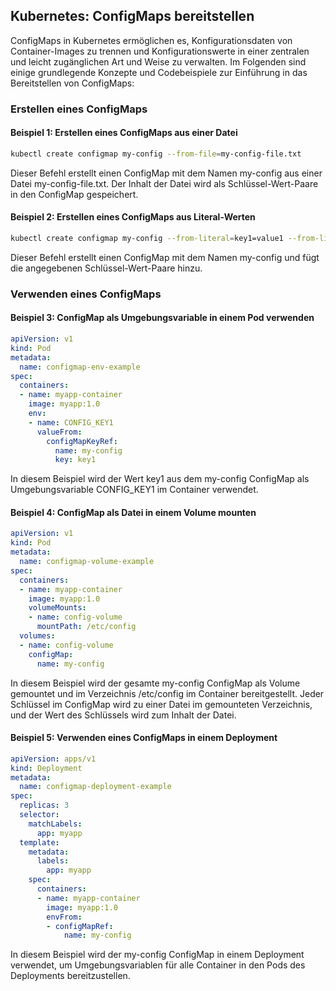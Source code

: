 ## Kubernetes: ConfigMaps bereitstellen

ConfigMaps in Kubernetes ermöglichen es, Konfigurationsdaten von Container-Images zu trennen und Konfigurationswerte in einer zentralen und leicht zugänglichen Art und Weise zu verwalten. Im Folgenden sind einige grundlegende Konzepte und Codebeispiele zur Einführung in das Bereitstellen von ConfigMaps:

### Erstellen eines ConfigMaps

#### Beispiel 1: Erstellen eines ConfigMaps aus einer Datei

```bash
kubectl create configmap my-config --from-file=my-config-file.txt
```

Dieser Befehl erstellt einen ConfigMap mit dem Namen my-config aus einer Datei my-config-file.txt. Der Inhalt der Datei wird als Schlüssel-Wert-Paare in den ConfigMap gespeichert.

#### Beispiel 2: Erstellen eines ConfigMaps aus Literal-Werten

```bash
kubectl create configmap my-config --from-literal=key1=value1 --from-literal=key2=value2
```

Dieser Befehl erstellt einen ConfigMap mit dem Namen my-config und fügt die angegebenen Schlüssel-Wert-Paare hinzu.

### Verwenden eines ConfigMaps
#### Beispiel 3: ConfigMap als Umgebungsvariable in einem Pod verwenden

```yaml
apiVersion: v1
kind: Pod
metadata:
  name: configmap-env-example
spec:
  containers:
  - name: myapp-container
    image: myapp:1.0
    env:
    - name: CONFIG_KEY1
      valueFrom:
        configMapKeyRef:
          name: my-config
          key: key1

```

In diesem Beispiel wird der Wert key1 aus dem my-config ConfigMap als Umgebungsvariable CONFIG_KEY1 im Container verwendet.

#### Beispiel 4: ConfigMap als Datei in einem Volume mounten

```yaml
apiVersion: v1
kind: Pod
metadata:
  name: configmap-volume-example
spec:
  containers:
  - name: myapp-container
    image: myapp:1.0
    volumeMounts:
    - name: config-volume
      mountPath: /etc/config
  volumes:
  - name: config-volume
    configMap:
      name: my-config

```

In diesem Beispiel wird der gesamte my-config ConfigMap als Volume gemountet und im Verzeichnis /etc/config im Container bereitgestellt. Jeder Schlüssel im ConfigMap wird zu einer Datei im gemounteten Verzeichnis, und der Wert des Schlüssels wird zum Inhalt der Datei.

#### Beispiel 5: Verwenden eines ConfigMaps in einem Deployment

```yaml
apiVersion: apps/v1
kind: Deployment
metadata:
  name: configmap-deployment-example
spec:
  replicas: 3
  selector:
    matchLabels:
      app: myapp
  template:
    metadata:
      labels:
        app: myapp
    spec:
      containers:
      - name: myapp-container
        image: myapp:1.0
        envFrom:
        - configMapRef:
            name: my-config
```

In diesem Beispiel wird der my-config ConfigMap in einem Deployment verwendet, um Umgebungsvariablen für alle Container in den Pods des Deployments bereitzustellen.